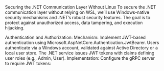 Securing the .NET Communication Layer Without Linux
To secure the .NET communication layer without relying on WSL, we’ll use Windows-native security mechanisms and .NET’s robust security features. The goal is to protect against unauthorized access, data tampering, and execution hijacking.

Authentication and Authorization:
Mechanism: Implement JWT-based authentication using Microsoft.AspNetCore.Authentication.JwtBearer.
Users authenticate via a Windows account, validated against Active Directory or a local user store.
The .NET service issues JWT tokens with claims defining user roles (e.g., Admin, User).
Implementation:
Configure the gRPC server to require JWT tokens: